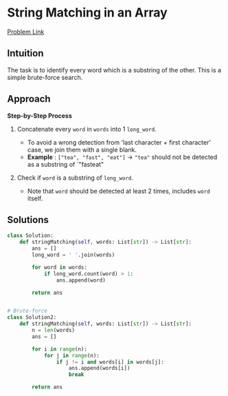 **String Matching in an Array**
=
[Problem Link](https://leetcode.com/problems/string-matching-in-an-array/description)

## Intuition
The task is to identify every word which is a substring of the other. This is a simple brute-force search.

## Approach
**Step-by-Step Process**

1. Concatenate every `word` in `words` into 1 `long_word`.
   - To avoid a wrong detection from 'last character + first character' case, we join them with a single blank.
   - **Example** : `["tea", "fast", "eat"]` -> `"tea"` should not be detected as a substring of `"fasteat"

2. Check if `word` is a substring of `long_word`.
   - Note that `word` should be detected at least 2 times, includes `word` itself.
  
## Solutions
```python
class Solution:
    def stringMatching(self, words: List[str]) -> List[str]:
        ans = []
        long_word = ' '.join(words)

        for word in words:
            if long_word.count(word) > 1:
                ans.append(word)

        return ans


# Brute-force
class Solution2:
    def stringMatching(self, words: List[str]) -> List[str]:
        n = len(words)
        ans = []

        for i in range(n):
            for j in range(n):
                if j != i and words[i] in words[j]:
                    ans.append(words[i])
                    break

        return ans
```
